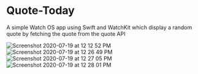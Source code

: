 # Quote-Today

A simple Watch OS app using Swift and WatchKit which display a random quote by fetching the quote from the quote API

![Screenshot 2020-07-19 at 12 12 52 PM](https://user-images.githubusercontent.com/51410810/87869133-0b11ba80-c9bb-11ea-80ed-4d4286744caa.png)
![Screenshot 2020-07-19 at 12 26 49 PM](https://user-images.githubusercontent.com/51410810/87869148-1fee4e00-c9bb-11ea-8935-6646c352a6e6.png)
![Screenshot 2020-07-19 at 12 27 05 PM](https://user-images.githubusercontent.com/51410810/87869153-2a104c80-c9bb-11ea-932e-53cf16cf0e75.png)
![Screenshot 2020-07-19 at 12 28 01 PM](https://user-images.githubusercontent.com/51410810/87869174-4b713880-c9bb-11ea-86d0-6a8675cecfb5.png)
